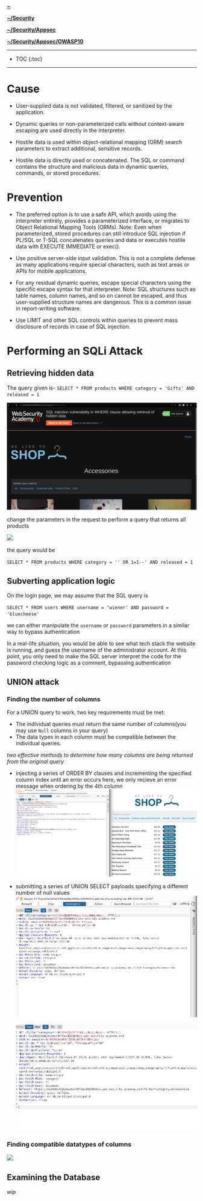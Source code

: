 
**[~](../../../../README.md)**

**[~/Security](../../../security.md)**

**[~/Security/Appsec](../../appsec.md)**

**[~/Security/Appsec/OWASP10](../OWASP10.md)**

---

* TOC
{:toc}

---

# Cause


- User-supplied data is not validated, filtered, or sanitized by the application.

- Dynamic queries or non-parameterized calls without context-aware escaping are used directly in the interpreter.

- Hostile data is used within object-relational mapping (ORM) search parameters to extract additional, sensitive records.

- Hostile data is directly used or concatenated. The SQL or command contains the structure and malicious data in dynamic queries, commands, or stored procedures.

# Prevention

- The preferred option is to use a safe API, which avoids using the interpreter entirely, provides a parameterized interface, or migrates to Object Relational Mapping Tools (ORMs).
  Note: Even when parameterized, stored procedures can still introduce SQL injection if PL/SQL or T-SQL concatenates queries and data or executes hostile data with EXECUTE IMMEDIATE or exec().

- Use positive server-side input validation. This is not a complete defense as many applications require special characters, such as text areas or APIs for mobile applications.

- For any residual dynamic queries, escape special characters using the specific escape syntax for that interpreter.
  Note: SQL structures such as table names, column names, and so on cannot be escaped, and thus user-supplied structure names are dangerous. This is a common issue in report-writing software.

- Use LIMIT and other SQL controls within queries to prevent mass disclosure of records in case of SQL injection.

# Performing an SQLi Attack

## Retrieving hidden data

The query given is-
`SELECT * FROM products WHERE category = 'Gifts' AND released = 1`

![](img/sqli1.png)

change the parameters in the request to perform a query that returns all products

![](img/sqli2.png)

the query would be

`SELECT * FROM products WHERE category = '' OR 1=1--' AND released = 1`

## Subverting application logic

On the login page, we may assume that the SQL query is

`SELECT * FROM users WHERE username = 'wiener' AND password = 'bluecheese'`

we can either manipulate the `username` or `password` parameters in a similar way to bypass authentication

In a real-life situation, you would be able to see what tech stack the website is running, and guess the username of the administrator account. At this point, you only need to make the SQL server interpret the code for the password checking logic as a comment, bypassing authentication

## UNION attack

### Finding the number of columns

For a UNION query to work, two key requirements must be met:

- The individual queries must return the same number of columns(you may use `Null` columns in your query)
- The data types in each column must be compatible between the individual queries.

_two effective methods to determine how many columns are being returned from the original query_

- injecting a series of ORDER BY clauses and incrementing the specified column index until an error occurs
  here, we only recieve an error message when ordering by the 4th column
  ![](img/sqli_c2.png)

- submitting a series of UNION SELECT payloads specifying a different number of null values
  ![](img/sqli_c3.png)

  ![](img/sqli_c4.png)

### Finding compatible datatypes of columns

![](img/sqli_c5)

## Examining the Database

_wip_
